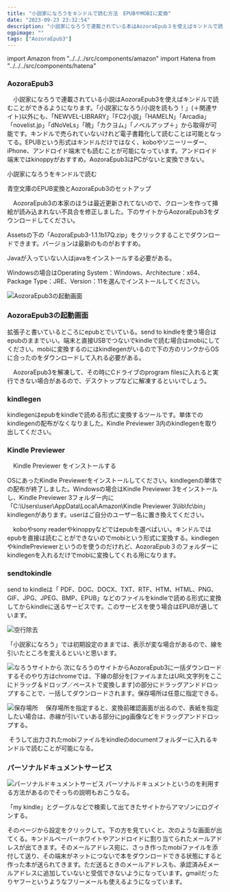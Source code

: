 ```yaml
---
title: "小説家になろうをキンドルで読む方法　EPUBやMOBIに変換"
date: "2023-09-23 23:32:54"
description: "小説家になろうで連載されている本はAozoraEpub３を使えばキンドルで読むことができるようになります。"
ogpimage: ""
tags: ["AozoraEpub3"]
---
```

import Amazon from "../../../src/components/amazon"
import Hatena from "../../../src/components/hatena"

### AozoraEpub3

　小説家になろうで連載されている小説はAozoraEpub3を使えばキンドルで読むことができるようになります。「小説家になろう/小説を読もう！」(＋関連サイト)以外にも、「NEWVEL-LIBRARY」「FC2小説」「HAMELN」「Arcadia」「novelist.jp」「dNoVeLs」「暁」「カクヨム」「ノベルアップ＋」から取得が可能です。キンドルで売られていないけれど電子書籍化して読むことは可能となってる。EPUBという形式はキンドルだけではなく、koboやソニーリーダー、iPhone、アンドロイド端末でも読むことが可能になっています。アンドロイド端末ではkinoppyがおすすめ。AozoraEpub3はPCがないと変換できない。


小説家になろうをキンドルで読む
<Hatena src="https://www.youtube.com/watch?v=qxcDw5nWd10" title="小説家になろうをキンドルで読む"/>



青空文庫のEPUB変換とAozoraEpub3のセットアップ

<Hatena src="https://www.youtube.com/watch?v=SHeUvLXaycc" title="青空文庫のEPUB変換とAozoraEpub3のセットアップ"/>

　AozoraEpub3の本家のほうは最近更新されてないので、クローンを作って挿絵が読み込まれない不具合を修正しました。下のサイトからAozoraEpub3をダウンロードしてください。

Assetsの下の「AozoraEpub3-1.1.1b17Q.zip」をクリックすることでダウンロードできます。バージョンは最新のものがおすすめ。

<Hatena src="https://github.com/kyukyunyorituryo/AozoraEpub3/releases" title="AozoraEpub3のダウンロード"/>

Javaが入っていない人はjavaをインストールする必要がある。

<Hatena src="https://adoptium.net/temurin/releases/?version=17" title="Latest Releases | Adoptium"/>

Windowsの場合はOperating System：Windows、Architecture：x64、Package Type：JRE、Version：11を選んでインストールしてください。


![AozoraEpub3の起動画面](aozoraepub1.jpg)

### AozoraEpub3の起動画面

拡張子と書いているところにepubとでいている。send to kindleを使う場合はepubのままでいい。端末と直接USBでつないでkindleで読む場合はmobiにしてください。mobiに変換するのにはkindlegenがいるので下の方のリンクからOSに合ったのをダウンロードして入れる必要がある。

　AozoraEpub3を解凍して、その時にCドライブのprogram filesに入れると実行できない場合があるので、デスクトップなどに解凍するといいでしょう。

### kindlegen

kindlegenはepubをkindleで読める形式に変換するツールです。単体でのkindlegenの配布がなくなりました。Kindle Previewer 3内のkindlegenを取り出してください。


### Kindle Previewer 

　Kindle Previewer をインストールする

<Hatena src="https://kdp.amazon.co.jp/ja_JP/help/topic/G202131170" title="Kindle Previewer"/>

OSにあったKindle Previewerをインストールしてください。kindlegenの単体での配布が終了しました。Windowsの場合はKindle Previewer 3をインストールし、Kindle Previewer 3フォルダー内に「C:\Users\user\AppData\Local\Amazon\Kindle Previewer 3\lib\fc\bin」kindlegenがあります。userはご自分のユーザー名に置き換えてください。

　koboやsony readerやkinoppyなどではepubを選べばいい。キンドルではepubを直接は読むことができないのでmobiという形式に変換する。kindlegenやkindlePreviewerというのを使うのだけれど、AozoraEpub３のフォルダーにkindlegenを入れるだけでmobiに変換してくれる用になります。


### sendtokindle
send to kindleは「 PDF、DOC、DOCX、TXT、RTF、HTM、HTML、PNG、GIF、JPG、JPEG、BMP、EPUB」などのファイルをkindleで読める形式に変換してからkindleに送るサービスです。このサービスを使う場合はEPUBが適しています。
<Hatena src="https://www.amazon.co.jp/sendtokindle" title="sendtokindle"/>

![空行除去](space-remove.jpg)

「小説家になろう」では初期設定のままでは、表示が変な場合があるので、線を引いたところを変えるといいと思います。

![なろうサイトから](overlord.jpg)
次になろうのサイトからAozoraEpub3に一括ダウンロードするそのやり方はchromeでは、下線の部分を[ファイルまたはURL文字列をここにドラッグ＆ドロップ／ペーストで変換します]の部分にドラッグアンドドロップすることで、一括してダウンロードされます。保存場所は任意に指定できる。

![保存場所](filepath.jpg)
　保存場所を指定すると、変換前確認画面が出るので、表紙を指定したい場合は、赤線が引いていある部分にjpg画像などをドラッグアンドドロップする。




 そうして出力されたmobiファイルをkindleのdocumentフォルダーに入れるキンドルで読むことが可能になる。

### パーソナルドキュメントサービス
![パーソナルドキュメントサービス](personal-document.jpg)
パーソナルドキュメントというのを利用する方法があるのでそっちの説明もおこうなる。

「my kindle」とグーグルなどで検索して出てきたサイトからアマゾンにログインする。

そのページから設定をクリックして。下の方を見ていくと、次のような画面が出てくる。キンドルペーパーホワイトやアンドロイドに割り当てられたメールアドレスが出てきます。そのメールアドレス宛に、さっき作ったmobiファイルを添付して送り、その端末がネットにつないで本をダウンロードできる状態にすると作った本が送られてきます。ただ送るときのメールアドレスも、承認済みEメールアドレスに追加していないと受信できないようになっています。gmailだったりヤフーというようなフリーメールも使えるようになっています。

<Amazon asin="B0B9WV9GVS" />
